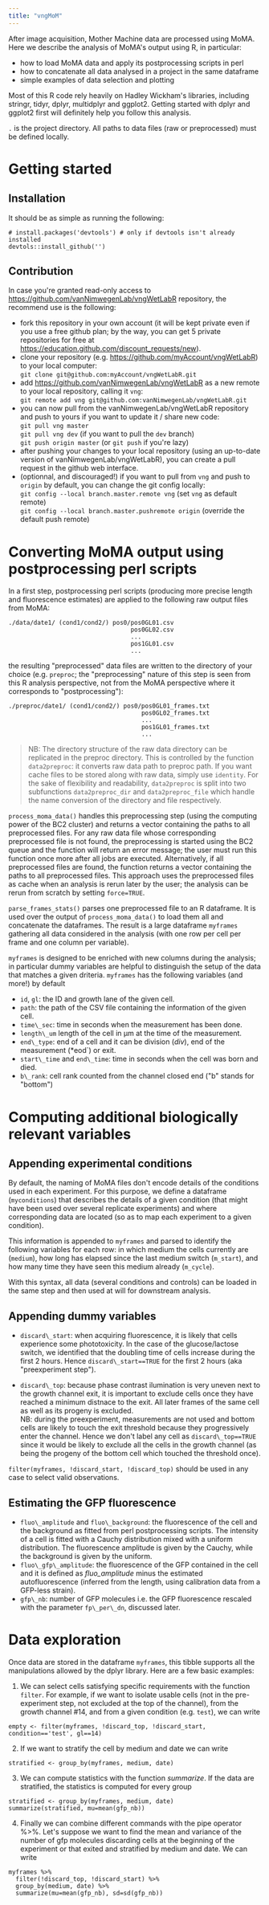 ```yaml
---
title: "vngMoM"
---
```



After image acquisition, Mother Machine data are processed using MoMA. Here we describe the analysis of MoMA's output using R, in particular:
- how to load MoMA data and apply its postprocessing scripts in perl
- how to concatenate all data analysed in a project in the same dataframe
- simple examples of data selection and plotting

Most of this R code rely heavily on Hadley Wickham's libraries, including stringr, tidyr, dplyr, multidplyr and ggplot2. Getting started with dplyr and ggplot2 first will definitely help you follow this analysis.

`.` is the project directory. All paths to data files (raw or preprocessed) must be defined locally.


# Getting started
## Installation

It should be as simple as running the following:

```
# install.packages('devtools') # only if devtools isn't already installed
devtols::install_github('')
```

## Contribution
In case you're granted read-only access to https://github.com/vanNimwegenLab/vngWetLabR repository, the recommend use is the following:

- fork this repository in your own account (it will be kept private even if you use a free github plan; by the way, you can get 5 private repositories for free at https://education.github.com/discount_requests/new).
- clone your repository (e.g. https://github.com/myAccount/vngWetLabR) to your local computer:  
`git clone git@github.com:myAccount/vngWetLabR.git`
- add https://github.com/vanNimwegenLab/vngWetLabR as a new remote to your local repository, calling it `vng`:  
`git remote add vng git@github.com:vanNimwegenLab/vngWetLabR.git`
- you can now pull from the vanNimwegenLab/vngWetLabR repository and push to yours if you want to update it / share new code:  
`git pull vng master`  
`git pull vng dev` (if you want to pull the `dev` branch)  
`git push origin master` (or `git push` if you're lazy)
- after pushing your changes to your local repository (using an up-to-date version of vanNimwegenLab/vngWetLabR), you can create a pull request in the github web interface.
- (optionnal, and discouraged!) if you want to pull from `vng` and push to `origin` by default, you can change the git config locally:  
`git config --local branch.master.remote vng` (set `vng` as default remote)  
`git config --local branch.master.pushremote origin` (override the default push remote)




# Converting MoMA output using postprocessing perl scripts

In a first step, postprocessing perl scripts (producing more precise length and fluorescence estimates) are applied to the following raw output files from MoMA: 

```
./data/date1/ (cond1/cond2/) pos0/pos0GL01.csv
                                  pos0GL02.csv
                                  ...
                                  pos1GL01.csv
                                  ...
```

the resulting "preprocessed" data files are written to the directory of your choice (e.g. `preproc`; the "preprocessing" nature of this step is seen from this R analysis perspective, not from the MoMA perspective where it corresponds to "postprocessing"):

```
./preproc/date1/ (cond1/cond2/) pos0/pos0GL01_frames.txt
                                     pos0GL02_frames.txt
                                     ...
                                     pos1GL01_frames.txt
                                     ...
```

> NB: The directory structure of the raw data directory can be replicated in the preproc directory. This is controlled by the function `data2preproc`: it converts raw data path to preproc path. If you want cache files to be stored along with raw data, simply use `identity`. For the sake of flexibility and readability, `data2preproc` is split into two subfunctions `data2preproc_dir` and `data2preproc_file` which handle the name conversion of the directory and file respectively.

`process_moma_data()` handles this preprocessing step (using the computing power of the BC2 cluster) and returns a vector containing the paths to all preprocessed files. For any raw data file whose corresponding preprocessed file is not found, the preprocessing is started using the BC2 queue and the function will return an error message; the user must run this function once more after all jobs are executed.
Alternatively, if all preprocessed files are found, the function returns a vector containing the paths to all preprocessed files. This approach uses the preprocessed files as cache when an analysis is rerun later by the user; the analysis can be rerun from scratch by setting `force=TRUE`.

`parse_frames_stats()` parses one preprocessed file to an R dataframe. It is used over the output of `process_moma_data()` to load them all and concatenate the dataframes. The result is a large dataframe `myframes` gathering all data considered in the analysis (with one row per cell per frame and one column per variable).

`myframes` is designed to be enriched with new columns during the analysis; in particular dummy variables are helpful to distinguish the setup of the data that matches a given driteria. `myframes` has the following variables (and more!) by default

- `id`, `gl`: the ID and growth lane of the given cell.
- `path`: the path of the CSV file containing the information of the given cell.
- `time\_sec`: time in seconds when the measurement has been done.
- `length\_um` length of the cell in μm at the time of the measurement.
- `end\_type`: end of a cell and it can be division (*div*), end of the measurement (*eod`) or exit.
- `start\_time` and `end\_time`: time in seconds when the cell was born and died.
- `b\_rank`: cell rank counted from the channel closed end ("b" stands for "bottom")


# Computing additional biologically relevant variables

## Appending experimental conditions

By default, the naming of MoMA files don't encode details of the conditions used in each experiment. For this purpose, we define a dataframe (`myconditions`) that describes the details of a given condition (that might have been used over several replicate experiments) and where corresponding data are located (so as to map each experiment to a given condition).

This information is appended to `myframes` and parsed to identify the following variables for each row: in which medium the cells currently are (`medium`), how long has elapsed since the last medium switch (`m_start`), and how many time they have seen this medium already (`m_cycle`).

With this syntax, all data (several conditions and controls) can be loaded in the same step and then used at will for downstream analysis.


## Appending dummy variables

- `discard\_start`: when acquiring fluorescence, it is likely that cells experience some phototoxicity. In the case of the glucose/lactose switch, we identified that the doubling time of cells increase during the first 2 hours. Hence `discard\_start==TRUE` for the first 2 hours (aka "preexperiment step").

- `discard\_top`: because phase contrast ilumination is very uneven next to the growth channel exit, it is important to exclude cells once they have reached a minimum distnace to the exit. All later frames of the same cell as well as its progeny is excluded. \
NB: during the preexperiment, measurements are not used and bottom cells are likely to touch the exit threshold because they progressively enter the channel. Hence we don't label any cell as `discard\_top==TRUE` since it would be likely to exclude all the cells in the growth channel (as being the progeny of the bottom cell which touched the threshold once).

`filter(myframes, !discard_start, !discard_top)` should be used in any case to select valid observations.


## Estimating the GFP fluorescence

- `fluo\_amplitude` and `fluo\_background`: the fluorescence of the cell and the background as fitted from perl postprocessing scripts. The intensity of a cell is fitted with a Cauchy distribution mixed with a uniform distribution. The fluorescence amplitude is given by the Cauchy, while the background is given by the uniform.
- `fluo\_gfp\_amplitude`: the fluorescence of the GFP contained in the cell and it is defined as *fluo\_amplitude* minus the estimated autofluorescence (inferred from the length, using calibration data from a GFP-less strain).
- `gfp\_nb`: number of GFP molecules i.e. the GFP fluorescence rescaled with the parameter `fp\_per\_dn`, discussed later.


# Data exploration

Once data are stored in the dataframe `myframes`, this tibble supports all the manipulations allowed by the dplyr library. Here are a few basic examples:

1. We can select cells satisfying specific requirements with the function `filter`. For example, if we want to isolate usable cells (not in the pre-experiment step, not excluded at the top of the channel), from the growth channel #14, and from a given condition (e.g. `test`), we can write
```
empty <- filter(myframes, !discard_top, !discard_start, condition=='test', gl==14)
```

2. If we want to stratify the cell by medium and date we can write
```
stratified <- group_by(myframes, medium, date)
```

3. We can compute statistics with the function *summarize*. If the data are stratified, the statistics is computed for
every group
```
stratified <- group_by(myframes, medium, date)
summarize(stratified, mu=mean(gfp_nb))
```

4. Finally we can combine different commands with the pipe operator %>%. Let's suppose we want to find the mean and variance of the number of gfp molecules discarding cells at the beginning of the experiment or that exited and stratified by medium and date. We can write
```
myframes %>% 
  filter(!discard_top, !discard_start) %>% 
  group_by(medium, date) %>% 
  summarize(mu=mean(gfp_nb), sd=sd(gfp_nb))
```


